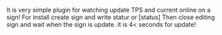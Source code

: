 It is very simple plugin for watching update TPS and current online on a sign!
For install create sign and write statur or [status]
Then close editing sign and wait when the sign is update. it is 4< seconds for update!

